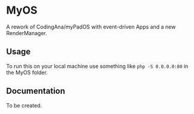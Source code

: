 # MyOS
 A rework of CodingAna/myPadOS with event-driven Apps and a new RenderManager.

## Usage
To run this on your local machine use something like ```php -S 0.0.0.0:80``` in the MyOS folder.

## Documentation
To be created.
